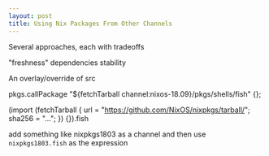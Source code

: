 ```yaml
---
layout: post
title: Using Nix Packages From Other Channels
---
```


Several approaches, each with tradeoffs

"freshness" dependencies stability

An overlay/override of src

pkgs.callPackage "${fetchTarball channel:nixos-18.09}/pkgs/shells/fish" {};

(import (fetchTarball { url = "https://github.com/NixOS/nixpkgs/tarball/<revision-you-want>"; sha256 = "..."; }) {}).fish

add something like nixpkgs1803 as a channel and then use `nixpkgs1803.fish` as the expression
